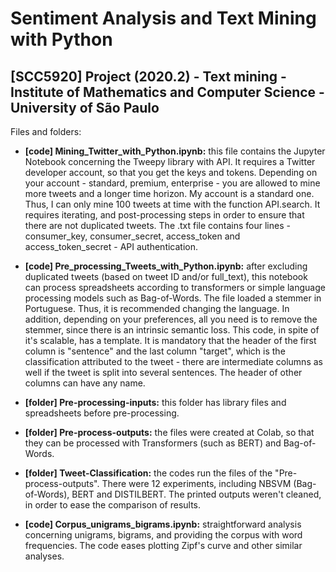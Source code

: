 # Sentiment Analysis and Text Mining with Python

## [SCC5920] Project (2020.2) - Text mining - Institute of Mathematics and Computer Science - University of São Paulo

Files and folders:

* **[code] Mining_Twitter_with_Python.ipynb:** this file contains the Jupyter Notebook concerning the Tweepy library with API. It requires a Twitter developer account, so that you get the keys and tokens. Depending on your account - standard, premium, enterprise - you are allowed to mine more tweets and a longer time horizon. My account is a standard one. Thus, I can only mine 100 tweets at time with the function API.search. It requires iterating, and post-processing steps in order to ensure that there are not duplicated tweets. The .txt file contains four lines - consumer_key, consumer_secret, access_token and access_token_secret - API authentication.

* **[code] Pre_processing_Tweets_with_Python.ipynb:** after excluding duplicated tweets (based on tweet ID and/or full_text), this notebook can process spreadsheets according to transformers or simple language processing models such as Bag-of-Words. The file loaded a stemmer in Portuguese. Thus, it is recommended changing the language. In addition, depending on your preferences, all you need is to remove the stemmer, since there is an intrinsic semantic loss. This code, in spite of it's scalable, has a template. It is mandatory that the header of the first column is "sentence" and the last column "target", which is the classification attributed to the tweet - there are intermediate columns as well if the tweet is split into several sentences. The header of other columns can have any name.

* **[folder] Pre-processing-inputs:** this folder has library files and spreadsheets before pre-processing.

* **[folder] Pre-process-outputs:** the files were created at Colab, so that they can be processed with Transformers (such as BERT) and Bag-of-Words.

* **[folder] Tweet-Classification:** the codes run the files of the "Pre-process-outputs". There were 12 experiments, including NBSVM (Bag-of-Words), BERT and DISTILBERT. The printed outputs weren't cleaned, in order to ease the comparison of results.

* **[code] Corpus_unigrams_bigrams.ipynb:** straightforward analysis concerning unigrams, bigrams, and providing the corpus with word frequencies. The code eases plotting Zipf's curve and other similar analyses.
